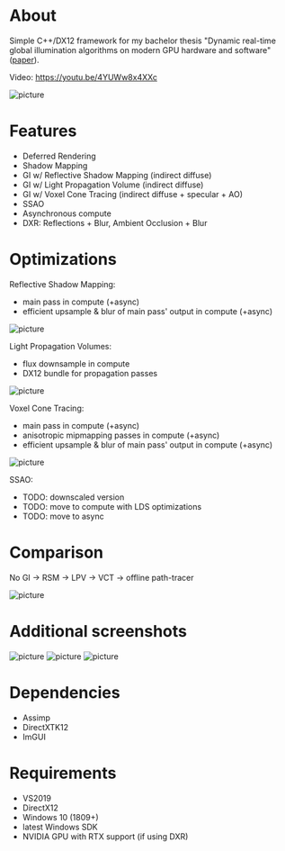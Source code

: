 # About
Simple C++/DX12 framework for my bachelor thesis "Dynamic real-time global illumination algorithms on modern GPU hardware and software" ([paper](thesis.pdf)).

Video: https://youtu.be/4YUWw8x4XXc

![picture](screenshots/main.png)

# Features
- Deferred Rendering
- Shadow Mapping
- GI w/ Reflective Shadow Mapping (indirect diffuse)
- GI w/ Light Propagation Volume (indirect diffuse)
- GI w/ Voxel Cone Tracing (indirect diffuse + specular + AO)
- SSAO
- Asynchronous compute
- DXR: Reflections + Blur, Ambient Occlusion + Blur

# Optimizations
Reflective Shadow Mapping:
- main pass in compute (+async)
- efficient upsample & blur of main pass' output in compute (+async)

![picture](screenshots/RSM_async.png)

Light Propagation Volumes:
- flux downsample in compute
- DX12 bundle for propagation passes

![picture](screenshots/LPV_w_downsampling.png)

Voxel Cone Tracing:
- main pass in compute (+async)
- anisotropic mipmapping passes in compute (+async)
- efficient upsample & blur of main pass' output in compute (+async)

![picture](screenshots/VCT_async.png)

SSAO:
- TODO: downscaled version
- TODO: move to compute with LDS optimizations
- TODO: move to async

# Comparison
No GI -> RSM -> LPV -> VCT -> offline path-tracer

![picture](screenshots/comparison.png)

# Additional screenshots
![picture](screenshots/1.png)
![picture](screenshots/2.png)
![picture](screenshots/3.png)

# Dependencies
- Assimp
- DirectXTK12
- ImGUI

# Requirements
- VS2019
- DirectX12
- Windows 10 (1809+)
- latest Windows SDK
- NVIDIA GPU with RTX support (if using DXR)

